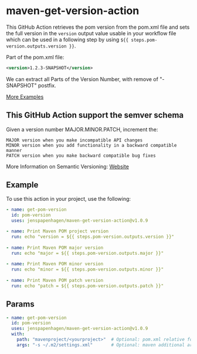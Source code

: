 # maven-get-version-action

This GitHub Action retrieves the pom version from the pom.xml file and sets the full version in the `version` 
output value usable in your workflow file which can be used in a following step by using `${{ steps.pom-version.outputs.version }}`. 


Part of the pom.xml file:

```xml
<version>1.2.3-SNAPSHOT</version>
```
We can extract all Parts of the Version Number, with remove of "-SNAPSHOT" postfix.

[More Examples](#example)

## This GitHub Action support the semver schema

Given a version number MAJOR.MINOR.PATCH, increment the:

    MAJOR version when you make incompatible API changes
    MINOR version when you add functionality in a backward compatible manner
    PATCH version when you make backward compatible bug fixes

 More Information on Semantic Versioning:
 [Website](https://semver.org/)

## Example

To use this action in your project, use the following:

```yaml
- name: get-pom-version
  id: pom-version
  uses: jenspapenhagen/maven-get-version-action@v1.0.9

- name: Print Maven POM project version
  run: echo "version = ${{ steps.pom-version.outputs.version }}"
  
- name: Print Maven POM major version
  run: echo "major = ${{ steps.pom-version.outputs.major }}"
  
- name: Print Maven POM minor version
  run: echo "minor = ${{ steps.pom-version.outputs.minor }}"
    
- name: Print Maven POM patch version
  run: echo "patch = ${{ steps.pom-version.outputs.patch }}"
```

## Params

```yaml
- name: get-pom-version
  id: pom-version
  uses: jenspapenhagen/maven-get-version-action@v1.0.9
  with:
    path: "mavenproject/<yourproject>"  # Optional: pom.xml relative folder path (exclude "/pom.xml" in the path)
    args: "-s ~/.m2/settings.xml"       # Optional: maven additional args to run 
```
